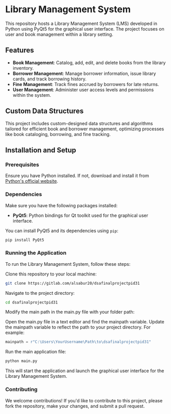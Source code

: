 # Library Management System

This repository hosts a Library Management System (LMS) developed in Python using PyQt5 for the graphical user interface. The project focuses on user and book management within a library setting.

## Features

- **Book Management**: Catalog, add, edit, and delete books from the library inventory.
- **Borrower Management**: Manage borrower information, issue library cards, and track borrowing history.
- **Fine Management**: Track fines accrued by borrowers for late returns.
- **User Management**: Administer user access levels and permissions within the system.

## Custom Data Structures

This project includes custom-designed data structures and algorithms tailored for efficient book and borrower management, optimizing processes like book cataloging, borrowing, and fine tracking.

## Installation and Setup

### Prerequisites

Ensure you have Python installed. If not, download and install it from [Python's official website](https://www.python.org/).

### Dependencies

Make sure you have the following packages installed:

- **PyQt5**: Python bindings for Qt toolkit used for the graphical user interface.

You can install PyQt5 and its dependencies using `pip`:

```bash
pip install PyQt5
```

### Running the Application
To run the Library Management System, follow these steps:

Clone this repository to your local machine:

```bash
git clone https://gitlab.com/alsabur20/dsafinalprojectpid31
```
Navigate to the project directory:

```bash
cd dsafinalprojectpid31
```
Modify the main path in the main.py file with your folder path:

Open the main.py file in a text editor and find the mainpath variable. Update the mainpath variable to reflect the path to your project directory. For example:

```python
mainpath = r"C:\Users\YourUsername\Path\to\dsafinalprojectpid31"
```
Run the main application file:
```bash
python main.py
```
This will start the application and launch the graphical user interface for the Library Management System.

### Contributing
We welcome contributions! If you'd like to contribute to this project, please fork the repository, make your changes, and submit a pull request.